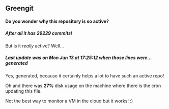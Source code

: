 ## Greengit

#### Do you wonder why this repository is so active?

##### After all it has 29229 commits!

But is it *really* active? Well...

##### Last update was on Mon Jun 13 at 17:25:12 when those lines were... generated

Yes, generated, because it certainly helps a lot to have such an active repo!

Oh and there was **27%** disk usage on the machine
where there is the cron updating this file.

Not the best way to monitor a VM in the cloud but it works! :)
